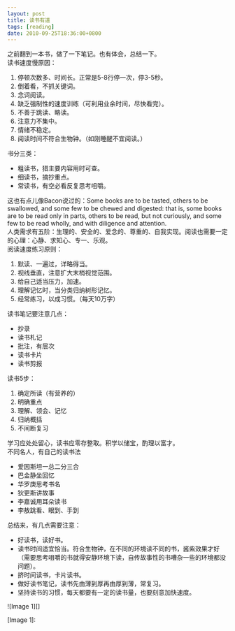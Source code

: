 ```yaml
---
layout: post
title: 读书有道
tags: [reading]
date: 2010-09-25T18:36:00+0800
---
```


之前翻到一本书，做了一下笔记。也有体会，总结一下。  
读书速度慢原因：

1.  停顿次数多、时间长。正常是5-8行停一次，停3-5秒。
2.  倒着看，不抓关键词。
3.  念词阅读。
4.  缺乏强制性的速度训练（可利用业余时间，尽快看完）。
5.  不善于跳读、略读。
6.  注意力不集中。
7.  情绪不稳定。
8.  阅读时间不符合生物钟。（如刚睡醒不宜阅读。）

书分三类：

 *  粗读书，猎主要内容用时可查。
 *  细读书，摘抄重点。
 *  常读书，有空必看反复思考咀嚼。

这也有点儿像Bacon说过的：Some books are to be tasted, others to be swallowed, and some few to be chewed and digested: that is, some books are to be read only in parts, others to be read, but not curiously, and some few to be read wholly, and with diligence and attention.  
人类需求有五阶：生理的、安全的、爱念的、尊重的、自我实现。阅读也需要一定的心理：心静、求知心、专一、乐观。  
阅读速度练习原则：

1.  默读、一遍过，详略得当。
2.  视线垂直，注意扩大末梢视觉范围。
3.  给自己适当压力，加速。
4.  理解记忆时，当分类归纳树形记忆。
5.  经常练习，以成习惯。（每天10万字）

读书笔记要注意几点：

 *  抄录
 *  读书札记
 *  批注，有层次
 *  读书卡片
 *  读书剪报

读书5步：

1.  确定所读（有营养的）
2.  明确重点
3.  理解、领会、记忆
4.  归纳概括
5.  不间断复习

学习应处处留心，读书应零存整取。积学以储宝，酌理以富才。  
不同名人，有自己的读书法

 *  爱因斯坦一总二分三合
 *  巴金静坐回忆
 *  华罗庚思考书名
 *  狄更斯讲故事
 *  李嘉诚用耳朵读书
 *  李敖跳看、眼到、手到

总结来，有几点需要注意：

 *  好读书，读好书。
 *  读书时间适宜恰当。符合生物钟，在不同的环境读不同的书，酱紫效果才好（需要思考咀嚼的书就得安静环境下读，自传故事性的书嘈杂一些的环境都没问题）。
 *  挤时间读书，卡片读书。
 *  做好读书笔记，读书先由薄到厚再由厚到薄，常复习。
 *  坚持读书的习惯，每天都要有一定的读书量，也要刻意加快速度。

![Image 1][]


[Image 1]: 